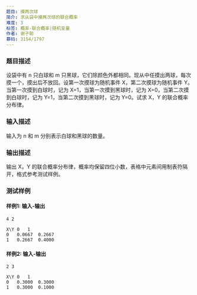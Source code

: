 ```yaml
---
题目: 摸两次球
简介: 求从袋中摸两次球的联合概率
难度: 3
标签: 概率-联合概率|随机变量
作者: 谢子聪
慕码: 3154/1797
---
```


### 题目描述

设袋中有 n 只白球和 m 只黑球，它们除颜色外都相同。现从中任摸出两球，每次摸一个，摸出后不放回。设第一次摸球为随机事件 X，第二次摸球为随机事件 Y。当第一次摸到白球时，记为 X=1，当第一次摸到黑球时，记为 X=0，当第二次摸到白球时，记为 Y=1，当第二次摸到黑球时，记为 Y=0。试求 X，Y 的联合概率分布律。

### 输入描述

输入为 n 和 m 分别表示白球和黑球的数量。

### 输出描述

输出 X，Y 的联合概率分布律，概率均保留四位小数，表格中元素间用制表符隔开，格式参考测试样例。

### 测试样例

#### 样例1: 输入-输出

```
4 2
```

```
X\Y	0	1
0	0.0667	0.2667
1	0.2667	0.4000
```

#### 样例2: 输入-输出

```
2 3
```

```
X\Y	0	1
0	0.3000	0.3000
1	0.3000	0.1000
```

